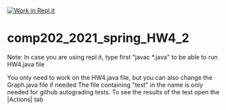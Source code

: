 [![Work in Repl.it](https://classroom.github.com/assets/work-in-replit-14baed9a392b3a25080506f3b7b6d57f295ec2978f6f33ec97e36a161684cbe9.svg)](https://classroom.github.com/online_ide?assignment_repo_id=4777507&assignment_repo_type=AssignmentRepo)
# comp202_2021_spring_HW4_2

Note: In case you are using repl.it, type first "javac *.java" to be able to run HW4.java file

You only need to work on the HW4.java file, but you can also change the Graph.java file if needed
The file containing "test" in the name is only needed for github autograding tests. To see the results of the test open the |Actions| tab
